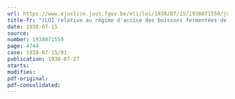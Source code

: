 ```yaml
---
url: https://www.ejustice.just.fgov.be/eli/loi/1938/07/15/1938071550/justel
title-fr: "[LOI relative au régime d'accise des boissons fermentées de fruits] <L 22-12-1989, art. 41>"
date: 1938-07-15
source:
number: 1938071550
page: 4744
case: 1938-07-15/01
publication: 1938-07-27
starts:
modifies:
pdf-original:
pdf-consolidated:
---
```


